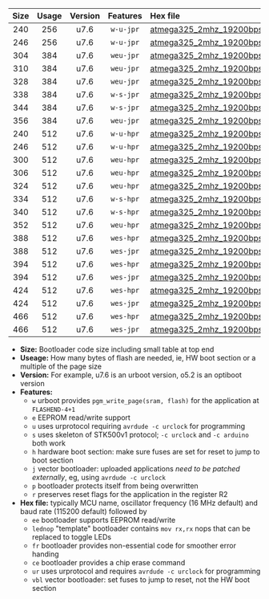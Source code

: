 |Size|Usage|Version|Features|Hex file|
|:-:|:-:|:-:|:-:|:--|
|240|256|u7.6|`w-u-jpr`|[atmega325_2mhz_19200bps_ur_vbl.hex](https://raw.githubusercontent.com/stefanrueger/urboot/main//atmega325_2mhz_19200bps_ur_vbl.hex)|
|246|256|u7.6|`w-u-jpr`|[atmega325_2mhz_19200bps_lednop_ur_vbl.hex](https://raw.githubusercontent.com/stefanrueger/urboot/main//atmega325_2mhz_19200bps_lednop_ur_vbl.hex)|
|304|384|u7.6|`weu-jpr`|[atmega325_2mhz_19200bps_ee_ur_vbl.hex](https://raw.githubusercontent.com/stefanrueger/urboot/main//atmega325_2mhz_19200bps_ee_ur_vbl.hex)|
|310|384|u7.6|`weu-jpr`|[atmega325_2mhz_19200bps_ee_lednop_ur_vbl.hex](https://raw.githubusercontent.com/stefanrueger/urboot/main//atmega325_2mhz_19200bps_ee_lednop_ur_vbl.hex)|
|328|384|u7.6|`weu-jpr`|[atmega325_2mhz_19200bps_ee_lednop_fr_ur_vbl.hex](https://raw.githubusercontent.com/stefanrueger/urboot/main//atmega325_2mhz_19200bps_ee_lednop_fr_ur_vbl.hex)|
|338|384|u7.6|`w-s-jpr`|[atmega325_2mhz_19200bps_vbl.hex](https://raw.githubusercontent.com/stefanrueger/urboot/main//atmega325_2mhz_19200bps_vbl.hex)|
|344|384|u7.6|`w-s-jpr`|[atmega325_2mhz_19200bps_lednop_vbl.hex](https://raw.githubusercontent.com/stefanrueger/urboot/main//atmega325_2mhz_19200bps_lednop_vbl.hex)|
|356|384|u7.6|`weu-jpr`|[atmega325_2mhz_19200bps_ee_lednop_fr_ce_ur_vbl.hex](https://raw.githubusercontent.com/stefanrueger/urboot/main//atmega325_2mhz_19200bps_ee_lednop_fr_ce_ur_vbl.hex)|
|240|512|u7.6|`w-u-hpr`|[atmega325_2mhz_19200bps_ur.hex](https://raw.githubusercontent.com/stefanrueger/urboot/main//atmega325_2mhz_19200bps_ur.hex)|
|246|512|u7.6|`w-u-hpr`|[atmega325_2mhz_19200bps_lednop_ur.hex](https://raw.githubusercontent.com/stefanrueger/urboot/main//atmega325_2mhz_19200bps_lednop_ur.hex)|
|300|512|u7.6|`weu-hpr`|[atmega325_2mhz_19200bps_ee_ur.hex](https://raw.githubusercontent.com/stefanrueger/urboot/main//atmega325_2mhz_19200bps_ee_ur.hex)|
|306|512|u7.6|`weu-hpr`|[atmega325_2mhz_19200bps_ee_lednop_ur.hex](https://raw.githubusercontent.com/stefanrueger/urboot/main//atmega325_2mhz_19200bps_ee_lednop_ur.hex)|
|324|512|u7.6|`weu-hpr`|[atmega325_2mhz_19200bps_ee_lednop_fr_ur.hex](https://raw.githubusercontent.com/stefanrueger/urboot/main//atmega325_2mhz_19200bps_ee_lednop_fr_ur.hex)|
|334|512|u7.6|`w-s-hpr`|[atmega325_2mhz_19200bps.hex](https://raw.githubusercontent.com/stefanrueger/urboot/main//atmega325_2mhz_19200bps.hex)|
|340|512|u7.6|`w-s-hpr`|[atmega325_2mhz_19200bps_lednop.hex](https://raw.githubusercontent.com/stefanrueger/urboot/main//atmega325_2mhz_19200bps_lednop.hex)|
|352|512|u7.6|`weu-hpr`|[atmega325_2mhz_19200bps_ee_lednop_fr_ce_ur.hex](https://raw.githubusercontent.com/stefanrueger/urboot/main//atmega325_2mhz_19200bps_ee_lednop_fr_ce_ur.hex)|
|388|512|u7.6|`wes-hpr`|[atmega325_2mhz_19200bps_ee.hex](https://raw.githubusercontent.com/stefanrueger/urboot/main//atmega325_2mhz_19200bps_ee.hex)|
|388|512|u7.6|`wes-jpr`|[atmega325_2mhz_19200bps_ee_vbl.hex](https://raw.githubusercontent.com/stefanrueger/urboot/main//atmega325_2mhz_19200bps_ee_vbl.hex)|
|394|512|u7.6|`wes-hpr`|[atmega325_2mhz_19200bps_ee_lednop.hex](https://raw.githubusercontent.com/stefanrueger/urboot/main//atmega325_2mhz_19200bps_ee_lednop.hex)|
|394|512|u7.6|`wes-jpr`|[atmega325_2mhz_19200bps_ee_lednop_vbl.hex](https://raw.githubusercontent.com/stefanrueger/urboot/main//atmega325_2mhz_19200bps_ee_lednop_vbl.hex)|
|424|512|u7.6|`wes-hpr`|[atmega325_2mhz_19200bps_ee_lednop_fr.hex](https://raw.githubusercontent.com/stefanrueger/urboot/main//atmega325_2mhz_19200bps_ee_lednop_fr.hex)|
|424|512|u7.6|`wes-jpr`|[atmega325_2mhz_19200bps_ee_lednop_fr_vbl.hex](https://raw.githubusercontent.com/stefanrueger/urboot/main//atmega325_2mhz_19200bps_ee_lednop_fr_vbl.hex)|
|466|512|u7.6|`wes-hpr`|[atmega325_2mhz_19200bps_ee_lednop_fr_ce.hex](https://raw.githubusercontent.com/stefanrueger/urboot/main//atmega325_2mhz_19200bps_ee_lednop_fr_ce.hex)|
|466|512|u7.6|`wes-jpr`|[atmega325_2mhz_19200bps_ee_lednop_fr_ce_vbl.hex](https://raw.githubusercontent.com/stefanrueger/urboot/main//atmega325_2mhz_19200bps_ee_lednop_fr_ce_vbl.hex)|

- **Size:** Bootloader code size including small table at top end
- **Useage:** How many bytes of flash are needed, ie, HW boot section or a multiple of the page size
- **Version:** For example, u7.6 is an urboot version, o5.2 is an optiboot version
- **Features:**
  + `w` urboot provides `pgm_write_page(sram, flash)` for the application at `FLASHEND-4+1`
  + `e` EEPROM read/write support
  + `u` uses urprotocol requiring `avrdude -c urclock` for programming
  + `s` uses skeleton of STK500v1 protocol; `-c urclock` and `-c arduino` both work
  + `h` hardware boot section: make sure fuses are set for reset to jump to boot section
  + `j` vector bootloader: uploaded applications *need to be patched externally*, eg, using `avrdude -c urclock`
  + `p` bootloader protects itself from being overwritten
  + `r` preserves reset flags for the application in the register R2
- **Hex file:** typically MCU name, oscillator frequency (16 MHz default) and baud rate (115200 default) followed by
  + `ee` bootloader supports EEPROM read/write
  + `lednop` "template" bootloader contains `mov rx,rx` nops that can be replaced to toggle LEDs
  + `fr` bootloader provides non-essential code for smoother error handing
  + `ce` bootloader provides a chip erase command
  + `ur` uses urprotocol and requires `avrdude -c urclock` for programming
  + `vbl` vector bootloader: set fuses to jump to reset, not the HW boot section
